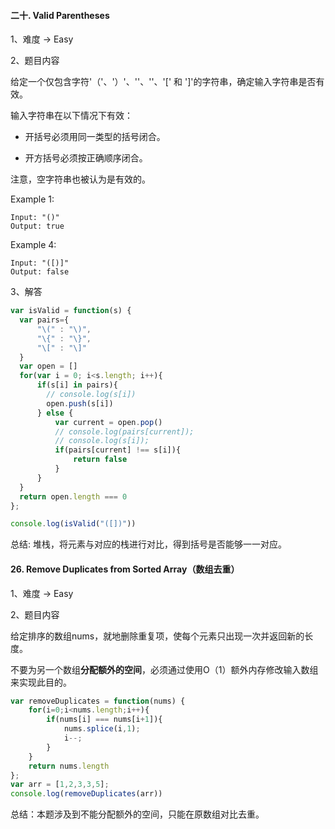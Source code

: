 #### 二十. Valid Parentheses

1、难度 -> Easy

2、题目内容

给定一个仅包含字符'（'、'）'、''、''、'[' 和 ']'的字符串，确定输入字符串是否有效。

输入字符串在以下情况下有效：

- 开括号必须用同一类型的括号闭合。

- 开方括号必须按正确顺序闭合。

注意，空字符串也被认为是有效的。

Example 1:

```
Input: "()"
Output: true
```

Example 4:

```
Input: "([)]"
Output: false
```

3、解答
```JavaScript
var isValid = function(s) {
  var pairs={
      "\(" : "\)",
      "\{" : "\}",
      "\[" : "\]"
  }
  var open = []
  for(var i = 0; i<s.length; i++){
      if(s[i] in pairs){
        // console.log(s[i])
        open.push(s[i])
      } else {
          var current = open.pop()
          // console.log(pairs[current]);
          // console.log(s[i]);
          if(pairs[current] !== s[i]){
              return false
          }
      }
  }
  return open.length === 0
};

console.log(isValid("([])"))
```

总结: 堆栈，将元素与对应的栈进行对比，得到括号是否能够一一对应。

#### 26. Remove Duplicates from Sorted Array（数组去重）

1、难度 -> Easy

2、题目内容

给定排序的数组nums，就地删除重复项，使每个元素只出现一次并返回新的长度。

不要为另一个数组**分配额外的空间**，必须通过使用O（1）额外内存修改输入数组来实现此目的。

```javaScript
var removeDuplicates = function(nums) {
    for(i=0;i<nums.length;i++){
        if(nums[i] === nums[i+1]){
            nums.splice(i,1);
            i--;
        }
    }
    return nums.length
};
var arr = [1,2,3,3,5];
console.log(removeDuplicates(arr))
```

总结：本题涉及到不能分配额外的空间，只能在原数组对比去重。
